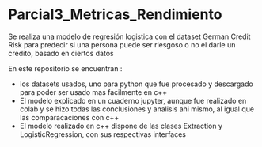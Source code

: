 # Parcial3_Metricas_Rendimiento
Se realiza una modelo de regresión logistica con el dataset German Credit Risk para predecir si una persona puede ser riesgoso o no el darle un credito, basado en ciertos datos

En este repositorio se encuentran : 
- los datasets usados, uno para python que fue procesado y descargado para poder ser usado mas facilmente en c++
- El modelo explicado en un cuaderno jupyter, aunque fue realizado en colab y se hizo todas las conclusiones y analisis ahi mismo, al igual que las comparacaciones con c++
- El modelo realizado en c++ dispone de las clases Extraction y LogisticRegression, con sus respectivas interfaces
